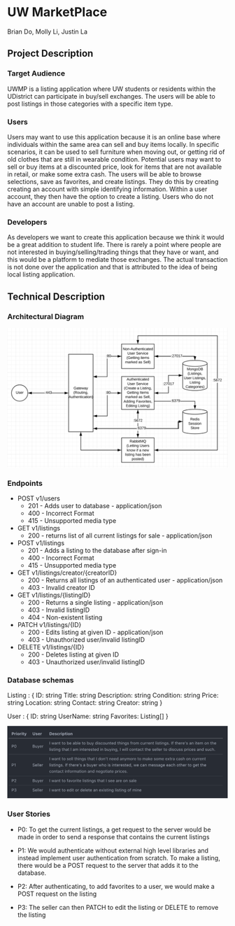 # UW MarketPlace
Brian Do, Molly Li, Justin La

## Project Description

### Target Audience
UWMP is a listing application where UW students or residents within the UDistrict can participate in buy/sell exchanges. The users will be able to post listings in those categories with a specific item type.
### Users
Users may want to use this application because it is an online base where individuals within the same area can sell and buy items locally. In specific scenarios, it can be used to sell furniture when moving out, or getting rid of old clothes that are still in wearable condition. Potential users may want to sell or buy items at a discounted price, look for items that are not available in retail, or make some extra cash. The users will be able to browse selections, save as favorites, and create listings. They do this by creating creating an account with simple identifying information. Within a user account, they then have the option to create a listing. Users who do not have an account are unable to post a listing. 
### Developers
As developers we want to create this application because we think it would be a great addition to student life. There is rarely a point where people are not interested in buying/selling/trading things that they have or want, and this would be a platform to mediate those exchanges. The actual transaction is not done over the application and that is attributed to the idea of being local listing application. 

## Technical Description

### Architectural Diagram
![chart](diagram.png)



### Endpoints
* POST v1/users
	* 201 - Adds user to database - application/json
	* 400 - Incorrect Format
	* 415 - Unsupported media type
* GET v1/listings
	* 200 - returns list of all current listings for sale - application/json
* POST v1/listings
	* 201 - Adds a listing to the database after sign-in
	* 400 - Incorrect Format
	* 415 - Unsupported media type
* GET v1/listings/creator/{creatorID}
	* 200 - Returns all listings of an authenticated user - application/json
	* 403 - Invalid creator ID
* GET v1/listings/{listingID}
	* 200 - Returns a single listing - application/json
	* 403 - Invalid listingID
	* 404 - Non-existent listing
* PATCH v1/listings/{ID}
	* 200 - Edits listing at given ID - application/json
	* 403 - Unauthorized user/invalid listingID
* DELETE v1/listings/{ID}
	* 200 - Deletes listing at given ID
	* 403 - Unauthorized user/invalid listingID


### Database schemas
Listing : {
	ID: string
	Title: string
	Description: string
	Condition: string
	Price: string
	Location: string
	Contact: string
	Creator: string
}

User : {
	ID: string
	UserName: string
	Favorites: Listing[]
}


![table](table.png)


### User Stories
* P0: To get the current listings, a get request to the server would be made in order to send a response that contains the current listings

* P1: We would authenticate without external high level libraries and instead implement user authentication from scratch. To make a listing, there would be a POST request to the server that adds it to the database. 

* P2: After authenticating, to add favorites to a user, we would make a POST request on the listing

* P3: The seller can then PATCH to edit the listing or DELETE to remove the listing 
